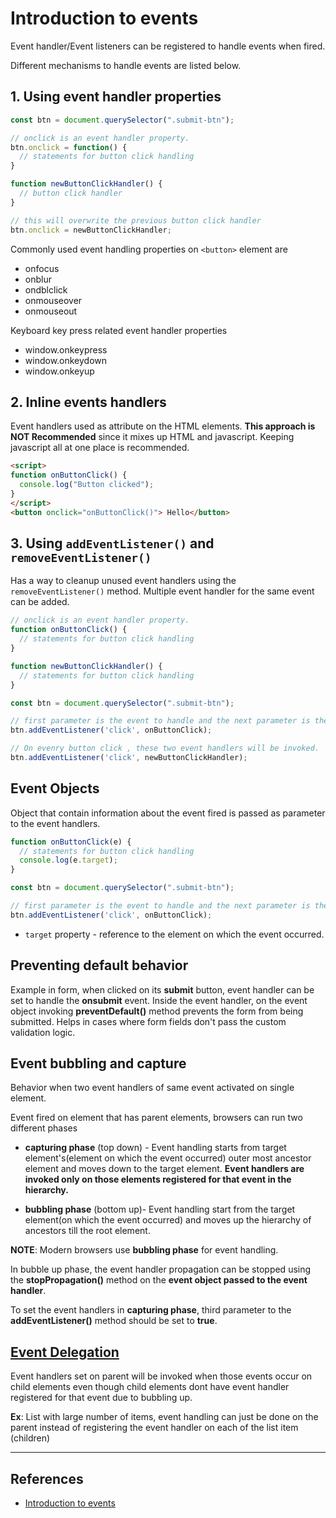 # Introduction to events

Event handler/Event listeners can be registered to handle events when fired.

Different mechanisms to handle events are listed below.

## 1. Using event handler properties

```Javascript
const btn = document.querySelector(".submit-btn");

// onclick is an event handler property.
btn.onclick = function() {
  // statements for button click handling
}

function newButtonClickHandler() {
  // button click handler
}

// this will overwrite the previous button click handler
btn.onclick = newButtonClickHandler;

```

Commonly used event handling properties on `<button>`  element are

* onfocus
* onblur
* ondblclick
* onmouseover
* onmouseout

Keyboard key press related event handler properties

* window.onkeypress
* window.onkeydown
* window.onkeyup

## 2. Inline events handlers

Event handlers used as attribute on the HTML elements. **This approach is NOT Recommended** since it mixes up HTML and javascript. Keeping javascript all at one place is recommended.

```HTML
<script>
function onButtonClick() {
  console.log("Button clicked");
}
</script>
<button onclick="onButtonClick()"> Hello</button>
```

## 3. Using `addEventListener()` and `removeEventListener()`

Has a way to cleanup unused event handlers using the `removeEventListener()` method. Multiple event handler for the same event can be added.

```Javascript
// onclick is an event handler property.
function onButtonClick() {
  // statements for button click handling
}

function newButtonClickHandler() {
  // statements for button click handling
}

const btn = document.querySelector(".submit-btn");

// first parameter is the event to handle and the next parameter is the event handler itself.
btn.addEventListener('click', onButtonClick);

// On evenry button click , these two event handlers will be invoked.
btn.addEventListener('click', newButtonClickHandler);
```

## Event Objects

Object that contain information about the event fired is passed as parameter to the event handlers.

```Javascript
function onButtonClick(e) {
  // statements for button click handling
  console.log(e.target);
}

const btn = document.querySelector(".submit-btn");

// first parameter is the event to handle and the next parameter is the event handler itself.
btn.addEventListener('click', onButtonClick);

```

* `target` property - reference to the element on which the event occurred.

## Preventing default behavior

Example in form, when clicked on its **submit** button, event handler can be set to handle the **onsubmit** event. Inside the event handler, on the event object invoking **preventDefault()** method prevents the form from being submitted. Helps in cases where form fields don't pass the custom validation logic.

## Event bubbling and capture

Behavior when two event handlers of same event activated on single element.

Event fired on element that has parent elements, browsers can run two different phases

* **capturing phase** (top down) - Event handling starts from target element's(element on which the event occurred) outer most ancestor element and moves down to the target element. **Event handlers are invoked only on those elements registered for that event in the hierarchy.**

* **bubbling phase** (bottom up)-
Event handling start from the target element(on which the event occurred) and moves up the hierarchy of ancestors till the root element.

**NOTE**: Modern browsers use **bubbling phase** for event handling.

In bubble up phase, the event handler propagation can be stopped using the **stopPropagation()** method on the **event object passed to the event handler**.

To set the event handlers in **capturing phase**, third parameter to the **addEventListener()** method should be set to **true**.

## [Event Delegation](https://davidwalsh.name/event-delegate)

Event handlers set on parent will be invoked when those events occur on child elements even though child elements dont have event handler registered for that event due to bubbling up.

**Ex**: List with large number of items, event handling can just be done on the parent instead of registering the event handler on each of the list item (children)

---

## References

* [Introduction to events](https://developer.mozilla.org/en-US/docs/Learn/JavaScript/Building_blocks/Events)

